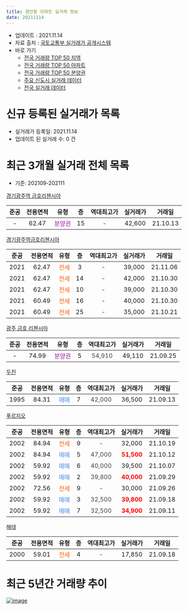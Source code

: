 ```yaml
---
title: 경안동 아파트 실거래 정보
date: 20211114
---
```


* 업데이트 : 2021.11.14
* 자료 출처 : [국토교통부 실거래가 공개시스템](http://rt.molit.go.kr)
* 바로 가기
    * [전국 거래량 TOP 50 지역](https://apt-info.github.io/apt-trade-info/tr)
    * [전국 거래량 TOP 50 아파트](https://apt-info.github.io/apt-trade-info/ta)
    * [전국 거래량 TOP 50 분양권](https://apt-info.github.io/apt-trade-info/tb)
    * [주요 신도시 실거래 데이터](https://apt-info.github.io/apt-trade-info/newtown)
    * [전국 실거래 데이터](https://apt-info.github.io/apt-trade-info/all)



<script async src="https://pagead2.googlesyndication.com/pagead/js/adsbygoogle.js"></script>
<!-- 기본광고 -->
<ins class="adsbygoogle"
     style="display:block"
     data-ad-client="ca-pub-1142216861245946"
     data-ad-slot="4805727019"
     data-ad-format="auto"
     data-full-width-responsive="true"></ins>
<script>
     (adsbygoogle = window.adsbygoogle || []).push({});
</script>


# 신규 등록된 실거래가 목록

* 실거래가 등록일: 2021.11.14
* 업데이트 된 실거래 수: 0 건




<script async src="https://pagead2.googlesyndication.com/pagead/js/adsbygoogle.js"></script>
<!-- 기본광고 -->
<ins class="adsbygoogle"
     style="display:block"
     data-ad-client="ca-pub-1142216861245946"
     data-ad-slot="4805727019"
     data-ad-format="auto"
     data-full-width-responsive="true"></ins>
<script>
     (adsbygoogle = window.adsbygoogle || []).push({});
</script>


# 최근 3개월 실거래 전체 목록
* 기준: 202109-202111


[경기광주역 금호리첸시아](https://search.naver.com/search.naver?query=%EA%B2%BD%EA%B8%B0%EA%B4%91%EC%A3%BC%EC%97%AD+%EA%B8%88%ED%98%B8%EB%A6%AC%EC%B2%B8%EC%8B%9C%EC%95%84)

|준공|전용면적|유형|층|역대최고가|실거래가|거래일|
|:---:|:---:|:---:|:---:|:---:|:---:|:---:|
|-|62.47|<span style="color:#9C11A5">분양권</span>|15|<span style="color:#444444">-</span>|42,600|21.10.13|

[경기광주역금호리첸시아](https://search.naver.com/search.naver?query=%EA%B2%BD%EA%B8%B0%EA%B4%91%EC%A3%BC%EC%97%AD%EA%B8%88%ED%98%B8%EB%A6%AC%EC%B2%B8%EC%8B%9C%EC%95%84)

|준공|전용면적|유형|층|역대최고가|실거래가|거래일|
|:---:|:---:|:---:|:---:|:---:|:---:|:---:|
|2021|62.47|<span style="color:#FF5A00">전세</span>|3|<span style="color:#444444">-</span>|39,000|21.11.06|
|2021|62.47|<span style="color:#FF5A00">전세</span>|14|<span style="color:#444444">-</span>|42,000|21.10.30|
|2021|62.47|<span style="color:#FF5A00">전세</span>|10|<span style="color:#444444">-</span>|39,000|21.10.30|
|2021|60.49|<span style="color:#FF5A00">전세</span>|16|<span style="color:#444444">-</span>|40,000|21.10.30|
|2021|60.49|<span style="color:#FF5A00">전세</span>|25|<span style="color:#444444">-</span>|35,000|21.10.21|

[광주 금호 리첸시아](https://search.naver.com/search.naver?query=%EA%B4%91%EC%A3%BC+%EA%B8%88%ED%98%B8+%EB%A6%AC%EC%B2%B8%EC%8B%9C%EC%95%84)

|준공|전용면적|유형|층|역대최고가|실거래가|거래일|
|:---:|:---:|:---:|:---:|:---:|:---:|:---:|
|-|74.99|<span style="color:#9C11A5">분양권</span>|5|<span style="color:#444444">54,910</span>|49,110|21.09.25|

[두진](https://search.naver.com/search.naver?query=%EB%91%90%EC%A7%84)

|준공|전용면적|유형|층|역대최고가|실거래가|거래일|
|:---:|:---:|:---:|:---:|:---:|:---:|:---:|
|1995|84.31|<span style="color:#4285F3">매매</span>|7|<span style="color:#444444">42,000</span>|36,500|21.09.13|

[푸르지오](https://search.naver.com/search.naver?query=%ED%91%B8%EB%A5%B4%EC%A7%80%EC%98%A4)

|준공|전용면적|유형|층|역대최고가|실거래가|거래일|
|:---:|:---:|:---:|:---:|:---:|:---:|:---:|
|2002|84.94|<span style="color:#FF5A00">전세</span>|9|<span style="color:#444444">-</span>|32,000|21.10.19|
|2002|84.94|<span style="color:#4285F3">매매</span>|5|<span style="color:#444444">47,000</span>|<b><span style="color:#FF0000">51,500</span></b>|21.10.12|
|2002|59.92|<span style="color:#4285F3">매매</span>|6|<span style="color:#444444">40,000</span>|39,500|21.10.07|
|2002|59.92|<span style="color:#4285F3">매매</span>|2|<span style="color:#444444">39,800</span>|<b><span style="color:#FF0000">40,000</span></b>|21.09.29|
|2002|72.56|<span style="color:#FF5A00">전세</span>|9|<span style="color:#444444">-</span>|30,000|21.09.26|
|2002|59.92|<span style="color:#4285F3">매매</span>|3|<span style="color:#444444">32,500</span>|<b><span style="color:#FF0000">39,800</span></b>|21.09.18|
|2002|59.92|<span style="color:#4285F3">매매</span>|7|<span style="color:#444444">32,500</span>|<b><span style="color:#FF0000">34,900</span></b>|21.09.11|

[해태](https://search.naver.com/search.naver?query=%ED%95%B4%ED%83%9C)

|준공|전용면적|유형|층|역대최고가|실거래가|거래일|
|:---:|:---:|:---:|:---:|:---:|:---:|:---:|
|2000|59.01|<span style="color:#FF5A00">전세</span>|4|<span style="color:#444444">-</span>|17,850|21.09.18|



<script async src="https://pagead2.googlesyndication.com/pagead/js/adsbygoogle.js"></script>
<!-- 기본광고 -->
<ins class="adsbygoogle"
     style="display:block"
     data-ad-client="ca-pub-1142216861245946"
     data-ad-slot="4805727019"
     data-ad-format="auto"
     data-full-width-responsive="true"></ins>
<script>
     (adsbygoogle = window.adsbygoogle || []).push({});
</script>


# 최근 5년간 거래량 추이


<div style="width:100%;">
    <canvas id="deal_progress" height="200"></canvas>
</div>

<script>
new Chart(document.getElementById("deal_progress"), {
    type: 'line',
    data: {
        labels: ['16.01','16.02','16.03','16.04','16.05','16.06','16.07','16.08','16.09','16.10','16.11','16.12','17.01','17.02','17.03','17.04','17.05','17.06','17.07','17.08','17.09','17.10','17.11','17.12','18.01','18.02','18.03','18.04','18.05','18.06','18.07','18.08','18.09','18.10','18.11','18.12','19.01','19.02','19.03','19.04','19.05','19.06','19.07','19.08','19.09','19.10','19.11','19.12','20.01','20.02','20.03','20.04','20.05','20.06','20.07','20.08','20.09','20.10','20.11','20.12','21.01','21.02','21.03','21.04','21.05','21.06','21.07','21.08','21.09','21.10','21.11'],
        datasets: [{
            label: '매매/분양권',
            data: [3,4,9,5,6,5,9,6,9,10,3,2,5,8,3,4,11,7,6,3,4,5,2,1,2,3,6,2,2,8,1,4,6,5,4,2,2,3,6,3,26,9,20,19,15,8,16,8,7,7,6,15,10,16,16,5,4,14,11,12,8,5,11,11,9,4,7,8,5,3,0],
            borderColor: "rgba(66, 133, 243, 1)",
            backgroundColor: "rgba(66, 133, 243, 0.05)",
            borderWidth: 1,
            pointRadius: 0,
            fill: false,
            lineTension: 0
        },{
            label: '전/월세',
            data: [2,8,4,4,1,5,4,9,6,4,5,7,4,4,9,4,3,5,2,4,8,3,7,1,2,4,10,4,7,8,4,2,2,7,4,1,1,1,6,5,2,2,2,3,3,3,4,6,0,2,2,3,7,7,6,4,5,0,3,5,4,1,3,4,2,0,5,4,2,5,1],
            borderColor: "rgba(255, 90, 0, 1)",
            backgroundColor: "rgba(255, 90, 0, 0.05)",
            borderWidth: 1,
            pointRadius: 0,
            fill: false,
            lineTension: 0
        },{
            label: '합계',
            data: [5,12,13,9,7,10,13,15,15,14,8,9,9,12,12,8,14,12,8,7,12,8,9,2,4,7,16,6,9,16,5,6,8,12,8,3,3,4,12,8,28,11,22,22,18,11,20,14,7,9,8,18,17,23,22,9,9,14,14,17,12,6,14,15,11,4,12,12,7,8,1],
            borderColor: "rgba(0, 0, 0, 1)",
            backgroundColor: "rgba(0, 0, 0, 0.03)",
            borderWidth: 0.1,
            pointRadius: 0,
            fill: true,
            lineTension: 0
        }
        ]
    },
    options: {
        responsive: true,
        title: {
            display: false
        },
        tooltips: {
            mode: 'index',
            intersect: false
        },
        hover: {
            mode: 'nearest',
            intersect: true
        },
        scales: {
            xAxes: [{
                display: true,
                scaleLabel: {
                    display: true,
                    labelString: '년/월'
                }
            }],
            yAxes: [{
                display: true,
                ticks: {
                    suggestedMin: 0,
                },
                scaleLabel: {
                    display: true,
                    labelString: '실거래 수'
                }
            }]
        }
    }
});

</script>


[![image](https://apt-info.github.io/images/2020-01-03-apt-trade-info/1024x500.png)](https://play.google.com/store/apps/details?id=com.aptinfo.apttradeinfo)

